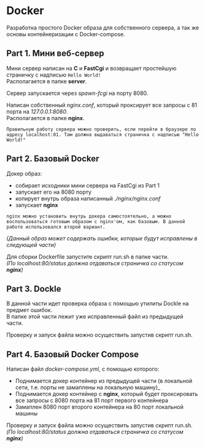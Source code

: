 # Docker

Разработка простого Docker образа для собственного сервера, а так же основы контейнеризации с Docker-compose.

## Part 1. Мини веб-сервер

Мини сервер написан на  **C** и **FastCgi** и возвращает простейшую страничку с надписью `Hello World!` \
Располагается в папке **server**.

Сервер запускается через *spawn-fcgi* на порту 8080.

Написан собственный *nginx.conf*, который проксирует все запросы с 81 порта на *127.0.0.1:8080*. \
Располагается в папке **nginx**.

`Правильную работу сервера можно проверить, если перейти в браузере по адресу localhost:81.
Там должна выдаваться страничка с надписью "Hello World!"`

## Part 2. Базовый Docker

Докер образ:
- собирает исходники мини сервера на FastCgi из Part 1
- запускает его на 8080 порту
- копирует внутрь образа написанный *./nginx/nginx.conf*
- запускает **nginx**

`nginx можно установить внутрь докера самостоятельно, а можно воспользоваться готовым образом с nginx'ом, как базовым.
В данной работе использовался второй вариант.`

*(Данный образ может содержать ошибки, которые будут исправлены в следующей части)*

Для сборки Dockerfile запустите скрипт run.sh в папке части. \
*(По *localhost:80/status* должна отдаваться страничка со статусом **nginx**)*

## Part 3. Dockle

В данной части идет проверка образа с помощью утилиты Dockle на предмет ошибок. \
В папке этой части лежит уже исправленный файл из предыдущей части.

Проверку и запуск файла можно осуществить запустив скрипт run.sh.

## Part 4. Базовый Docker Compose

Написан файл *docker-compose.yml*, с помощью которого:
- Поднимается докер контейнер из предыдущей части (в локальной сети, т.е. порты не замаплены на локальную машину)_
- Поднимается докер контейнер с **nginx**, который будет проксировать все запросы с 8080 порта на 81 порт первого контейнера
- Замаплен 8080 порт второго контейнера на 80 порт локальной машины

Проверку и запуск файла можно осуществить запустив скрипт run.sh. \
*(По *localhost:80/status* должна отдаваться страничка со статусом **nginx**)*
